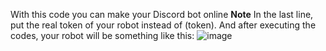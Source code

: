 With this code you can make your Discord bot online
**Note** In the last line, put the real token of your robot instead of (token).
And after executing the codes, your robot will be something like this:
![image](https://github.com/robonamari/Put-your-Discord-bot-online/assets/107060501/a5f350d2-6e56-4063-9aa2-31de023107d9)
